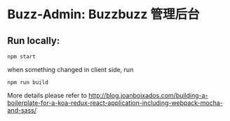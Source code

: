 Buzz-Admin: Buzzbuzz 管理后台
=============

Run locally:
-----
```
npm start
```

when something changed in client side, run
```
npm run build
```


More details please refer to http://blog.joanboixados.com/building-a-boilerplate-for-a-koa-redux-react-application-including-webpack-mocha-and-sass/